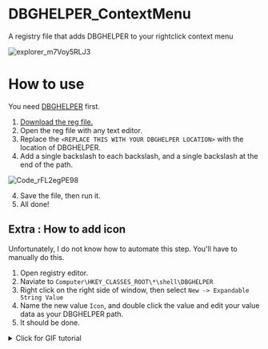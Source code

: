 # DBGHELPER_ContextMenu
A registry file that adds DBGHELPER to your rightclick context menu

![explorer_m7Voy5RLJ3](https://user-images.githubusercontent.com/45356936/229731198-d0c7cede-aedd-46da-a60a-010ecfd0f80c.gif)


# How to use
You need [DBGHELPER](https://github.com/omicronrex/dbghelper/) first.

1. [Download the reg file.](https://github.com/ohmaytt/DBGHELPER_ContextMenu/releases/download/Release/dbgcontextmenu.reg)
2. Open the reg file with any text editor.
3. Replace the `<REPLACE THIS WITH YOUR DBGHELPER LOCATION>` with the location of DBGHELPER.
4. Add a single backslash to each backslash, and a single backslash at the end of the path.

![Code_rFL2egPE98](https://user-images.githubusercontent.com/45356936/235910320-1ebf463e-9587-4f5e-84e2-fb7d975736fb.gif)

4. Save the file, then run it.
5. All done!


## Extra : How to add icon
Unfortunately, I do not know how to automate this step. You'll have to manually do this.

1. Open registry editor.
2. Naviate to `Computer\HKEY_CLASSES_ROOT\*\shell\DBGHELPER`
3. Right click on the right side of window, then select `New -> Expandable String Value`
4. Name the new value `Icon`, and double click the value and edit your value data as your DBGHELPER path.
5. It should be done.

<details>
<summary>Click for GIF tutorial</summary>

![regedit_oujx03UY2L](https://user-images.githubusercontent.com/45356936/235911470-ce55f901-8b7c-422e-a0b9-f0c34c060782.gif)

</details>
